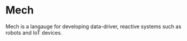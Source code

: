 # Mech

Mech is a langauge for developing data-driver, reactive systems such as robots and IoT devices.